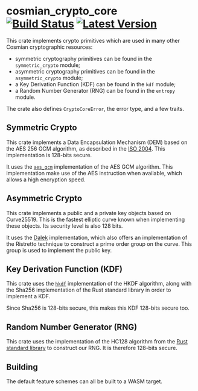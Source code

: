 # cosmian_crypto_core &emsp; [![Build Status]][actions] [![Latest Version]][crates.io]


[Build Status]: https://img.shields.io/github/workflow/status/Cosmian/crypto_core/CI%20checks/main
[actions]: https://github.com/Cosmian/crypto_core/actions?query=branch%3Amain
[Latest Version]: https://img.shields.io/crates/v/cosmian_crypto_core.svg
[crates.io]: https://crates.io/crates/cosmian_crypto_core

This crate implements crypto primitives which are used in many other
Cosmian cryptographic resources:

- symmetric cryptography primitives can be found in the `symmetric_crypto` module;
- asymmetric cryptography primitives can be found in the `asymmetric_crypto` module;
- a Key Derivation Function (KDF) can be found in the `kdf` module;
- a Random Number Generator (RNG) can be found in the `entropy` module.

The crate also defines `CryptoCoreError`, the error type, and a few traits.

## Symmetric Crypto

This crate implements a Data Encapsulation Mechanism (DEM) based on the AES 256
GCM algorithm, as described in the [ISO 2004](https://www.shoup.net/iso/std6.pdf).
This implementation is 128-bits secure.

It uses the [`aes_gcm`](https://docs.rs/aes-gcm/latest/aes_gcm/index.html)
implementation of the AES GCM algorithm. This implementation make use of the
AES instruction when available, which allows a high encryption speed.

## Asymmetric Crypto

This crate implements a public and a private key objects based on Curve25519.
This is the fastest elliptic curve known when implementing these objects. Its
security level is also 128 bits.

It uses the [Dalek](https://github.com/dalek-cryptography/curve25519-dalek)
implementation, which also offers an implementation of the Ristretto technique
to construct a prime order group on the curve. This group is used to implement
the public key.

## Key Derivation Function (KDF)

This crate uses the [`hkdf`](https://docs.rs/hkdf/latest/hkdf/) implementation
of the HKDF algorithm, along with the Sha256 implementation of the Rust standard
library in order to implement a KDF.

Since Sha256 is 128-bits secure, this makes this KDF 128-bits secure too.

## Random Number Generator (RNG)

This crate uses the implementation of the HC128 algorithm from the
[Rust standard library](https://docs.rs/rand/0.5.0/rand/prng/hc128/struct.Hc128Rng.html)
to construct our RNG. It is therefore 128-bits secure.

## Building

The default feature schemes can all be built to a WASM target.
